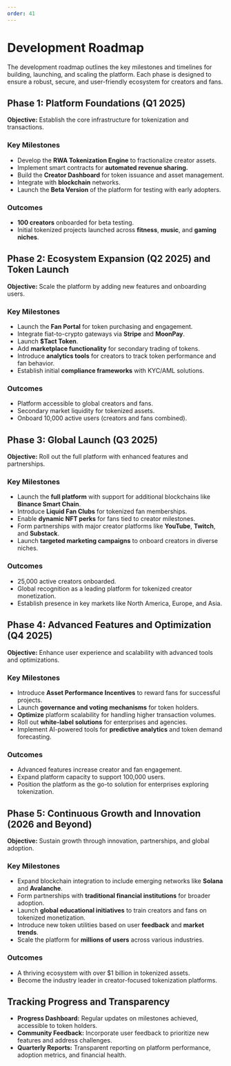 ```yaml
---
order: 41
---
```


# Development Roadmap

The development roadmap outlines the key milestones and timelines for building, launching, and scaling the platform. Each phase is designed to ensure a robust, secure, and user-friendly ecosystem for creators and fans.

## Phase 1: Platform Foundations (Q1 2025)
**Objective:** Establish the core infrastructure for tokenization and transactions.

### Key Milestones

- Develop the **RWA Tokenization Engine** to fractionalize creator assets.
- Implement smart contracts for **automated revenue sharing.**
- Build the **Creator Dashboard** for token issuance and asset management.
- Integrate with **blockchain** networks.
- Launch the **Beta Version** of the platform for testing with early adopters.

### Outcomes

- **100 creators** onboarded for beta testing.
- Initial tokenized projects launched across **fitness**, **music**, and **gaming niches**.

## Phase 2: Ecosystem Expansion (Q2 2025) and Token Launch

**Objective:** Scale the platform by adding new features and onboarding users.

### Key Milestones

- Launch the **Fan Portal** for token purchasing and engagement.
- Integrate fiat-to-crypto gateways via **Stripe** and **MoonPay**.
- Launch **$Tact Token**.
- Add **marketplace functionality** for secondary trading of tokens.
- Introduce **analytics tools** for creators to track token performance and fan behavior.
- Establish initial **compliance frameworks** with KYC/AML solutions.

### Outcomes

- Platform accessible to global creators and fans.
- Secondary market liquidity for tokenized assets.
- Onboard 10,000 active users (creators and fans combined).

## Phase 3: Global Launch (Q3 2025)

**Objective:** Roll out the full platform with enhanced features and partnerships.

### Key Milestones

- Launch the **full platform** with support for additional blockchains like **Binance Smart Chain**.
- Introduce **Liquid Fan Clubs** for tokenized fan memberships.
- Enable **dynamic NFT perks** for fans tied to creator milestones.
- Form partnerships with major creator platforms like **YouTube**, **Twitch**, and **Substack**.
- Launch **targeted marketing campaigns** to onboard creators in diverse niches.

### Outcomes

- 25,000 active creators onboarded.
- Global recognition as a leading platform for tokenized creator monetization.
- Establish presence in key markets like North America, Europe, and Asia.

## Phase 4: Advanced Features and Optimization (Q4 2025)

**Objective:** Enhance user experience and scalability with advanced tools and optimizations.

### Key Milestones

- Introduce **Asset Performance Incentives** to reward fans for successful projects.
- Launch **governance and voting mechanisms** for token holders.
- **Optimize** platform scalability for handling higher transaction volumes.
- Roll out **white-label solutions** for enterprises and agencies.
- Implement AI-powered tools for **predictive analytics** and token demand forecasting.

### Outcomes

- Advanced features increase creator and fan engagement.
- Expand platform capacity to support 100,000 users.
- Position the platform as the go-to solution for enterprises exploring tokenization.

## Phase 5: Continuous Growth and Innovation (2026 and Beyond)

**Objective:** Sustain growth through innovation, partnerships, and global adoption.

### Key Milestones

- Expand blockchain integration to include emerging networks like **Solana** and **Avalanche**.
- Form partnerships with **traditional financial institutions** for broader adoption.
- Launch **global educational initiatives** to train creators and fans on tokenized monetization.
- Introduce new token utilities based on user **feedback** and **market trends**.
- Scale the platform for **millions of users** across various industries.

### Outcomes

- A thriving ecosystem with over $1 billion in tokenized assets.
- Become the industry leader in creator-focused tokenization platforms.

## Tracking Progress and Transparency

- **Progress Dashboard:** Regular updates on milestones achieved, accessible to token holders.
- **Community Feedback:** Incorporate user feedback to prioritize new features and address challenges.
- **Quarterly Reports:** Transparent reporting on platform performance, adoption metrics, and financial health.
